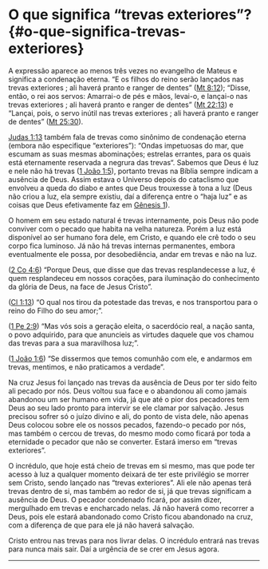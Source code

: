 # O que significa “trevas exteriores”? {#o-que-significa-trevas-exteriores}

A expressão aparece ao menos três vezes no evangelho de Mateus e significa a condenação eterna. “E os filhos do reino serão lançados nas trevas exteriores ; ali haverá pranto e ranger de dentes” ([Mt 8:12](http://bibliaonline.com.br/acf/mt/8/12)); “Disse, então, o rei aos servos: Amarrai-o de pés e mãos, levai-o, e lançai-o nas trevas exteriores ; ali haverá pranto e ranger de dentes” ([Mt 22:13](http://bibliaonline.com.br/acf/mt/22/13)) e “Lançai, pois, o servo inútil nas trevas exteriores ; ali haverá pranto e ranger de dentes” ([Mt 25:30](http://bibliaonline.com.br/acf/mt/25/30)).

[Judas 1:13](http://bibliaonline.com.br/acf/jd/1/13) também fala de trevas como sinônimo de condenação eterna (embora não especifique “exteriores”): “Ondas impetuosas do mar, que escumam as suas mesmas abominações; estrelas errantes, para os quais está eternamente reservada a negrura das trevas“. Sabemos que Deus é luz e nele não há trevas ([1 João 1:5](http://bibliaonline.com.br/acf/1jo/1/5)), portanto trevas na Bíblia sempre indicam a ausência de Deus. Assim estava o Universo depois do cataclismo que envolveu a queda do diabo e antes que Deus trouxesse à tona a luz (Deus não criou a luz, ela sempre existiu, daí a diferença entre o “haja luz” e as coisas que Deus efetivamente faz em [Gênesis 1](http://bibliaonline.com.br/acf/gn/1)).

O homem em seu estado natural é trevas internamente, pois Deus não pode conviver com o pecado que habita na velha natureza. Porém a luz está disponível ao ser humano fora dele, em Cristo, e quando ele crê todo o seu corpo fica luminoso. Já não há trevas internas permanentes, embora eventualmente ele possa, por desobediência, andar em trevas e não na luz.

([2 Co 4:6](http://bibliaonline.com.br/acf/2co/4/6)) “Porque Deus, que disse que das trevas resplandecesse a luz, é quem resplandeceu em nossos corações, para iluminação do conhecimento da glória de Deus, na face de Jesus Cristo”.

([Cl 1:13](http://bibliaonline.com.br/acf/cl/1/13)) “O qual nos tirou da potestade das trevas, e nos transportou para o reino do Filho do seu amor;”.

([1 Pe 2:9](http://bibliaonline.com.br/acf/1pe/2/9)) “Mas vós sois a geração eleita, o sacerdócio real, a nação santa, o povo adquirido, para que anuncieis as virtudes daquele que vos chamou das trevas para a sua maravilhosa luz;”.

([1 João 1:6](http://bibliaonline.com.br/acf/1jo/1/6)) “Se dissermos que temos comunhão com ele, e andarmos em trevas, mentimos, e não praticamos a verdade”.

Na cruz Jesus foi lançado nas trevas da ausência de Deus por ter sido feito ali pecado por nós. Deus voltou sua face e o abandonou ali como jamais abandonou um ser humano em vida, já que até o pior dos pecadores tem Deus ao seu lado pronto para intervir se ele clamar por salvação. Jesus precisou sofrer só o juízo divino e ali, do ponto de vista dele, não apenas Deus colocou sobre ele os nossos pecados, fazendo-o pecado por nós, mas também o cercou de trevas, do mesmo modo como ficará por toda a eternidade o pecador que não se converter. Estará imerso em “trevas exteriores”.

O incrédulo, que hoje está cheio de trevas em si mesmo, mas que pode ter acesso à luz a qualquer momento deixará de ter este privilégio se morrer sem Cristo, sendo lançado nas “trevas exteriores”. Ali ele não apenas terá trevas dentro de si, mas também ao redor de si, já que trevas significam a ausência de Deus. O pecador condenado ficará, por assim dizer, mergulhado em trevas e encharcado nelas. Já não haverá como recorrer a Deus, pois ele estará abandonado como Cristo ficou abandonado na cruz, com a diferença de que para ele já não haverá salvação.

Cristo entrou nas trevas para nos livrar delas. O incrédulo entrará nas trevas para nunca mais sair. Daí a urgência de se crer em Jesus agora.

*****